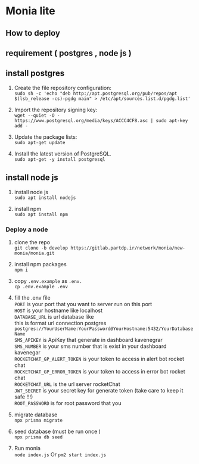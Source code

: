 # Monia lite

## How to deploy

## requirement  ( postgres , node js )

## install postgres
1. Create the file repository configuration: \
`sudo sh -c 'echo "deb http://apt.postgresql.org/pub/repos/apt $(lsb_release -cs)-pgdg main" > /etc/apt/sources.list.d/pgdg.list'`

2. Import the repository signing key: \
`wget --quiet -O - https://www.postgresql.org/media/keys/ACCC4CF8.asc | sudo apt-key add -`

3. Update the package lists: \
`sudo apt-get update`

4. Install the latest version of PostgreSQL.\
`sudo apt-get -y install postgresql`

## install node js

1. install node js\
`sudo apt install nodejs`

2. install npm \
`sudo apt install npm`

### Deploy a node

1. clone the repo \
   `git clone -b develop https://gitlab.partdp.ir/network/monia/new-monia/monia.git`

2. install npm packages \
   `npm i`

3. copy `.env.example` as `.env.` \
   `cp .env.example .env`

4. fill the .env file \
   `PORT` is your port that you want to server run on this port \
   `HOST` is your hostname like localhost \
   `DATABASE_URL` is url database like \
   this is format url connection postgres `postgres://YourUserName:YourPassword@YourHostname:5432/YourDatabaseName` \
   `SMS_APIKEY` is ApiKey that generate in dashboard kavenegrar \
   `SMS_NUMBER` is your sms number that is exist in your dashboard kavenegar \
   `ROCKETCHAT_GP_ALERT_TOKEN` is your token to access in alert bot rocket chat \
   `ROCKETCHAT_GP_ERROR_TOKEN` is your token to access in error bot rocket chat \
   `ROCKETCHAT_URL` is the url server rocketChat \
   `JWT_SECRET` is your secret key for generate token (take care to keep it safe !!!) \
   `ROOT_PASSWORD` is for root password that you

5. migrate database \
   `npx prisma migrate`

6. seed database (must be run once ) \
   `npx prisma db seed`

7. Run monia \
   `node index.js` Or `pm2 start index.js`
